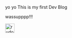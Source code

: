 yo yo This is my first Dev Blog 

wassupppp!!!

<img src="/blog/images/rudo.png" alt="rudo" height="30px" width="30px">




